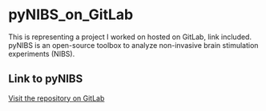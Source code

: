 # pyNIBS_on_GitLab
This is representing a project I worked on hosted on GitLab, link included.
pyNIBS is an open-source toolbox to analyze non-invasive brain stimulation experiments (NIBS).

## Link to pyNIBS
[Visit the repository on GitLab](https://gitlab.gwdg.de/tms-localization/pynibs)
